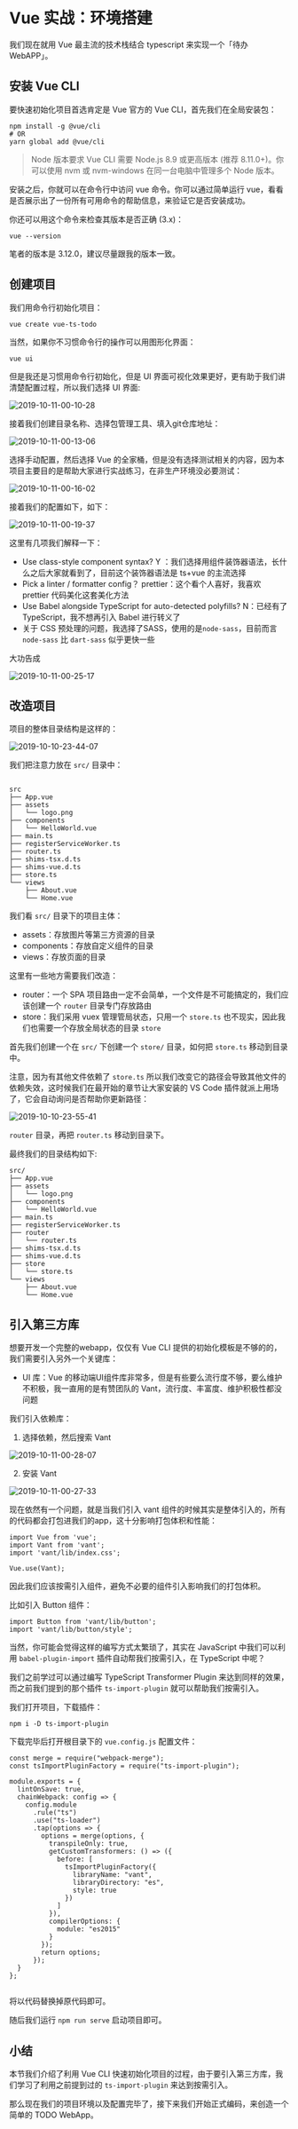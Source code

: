 # Vue 实战：环境搭建

我们现在就用 Vue 最主流的技术栈结合 typescript 来实现一个「待办 WebAPP」。

## 安装 Vue CLI

要快速初始化项目首选肯定是 Vue 官方的 Vue CLI，首先我们在全局安装包：

```
npm install -g @vue/cli
# OR
yarn global add @vue/cli

```

> Node 版本要求 Vue CLI 需要 Node.js 8.9 或更高版本 \(推荐 8.11.0+\)。你可以使用 nvm 或 nvm-windows 在同一台电脑中管理多个 Node 版本。

安装之后，你就可以在命令行中访问 vue 命令。你可以通过简单运行 vue，看看是否展示出了一份所有可用命令的帮助信息，来验证它是否安装成功。

你还可以用这个命令来检查其版本是否正确 \(3.x\)：

```
vue --version

```

笔者的版本是 3.12.0，建议尽量跟我的版本一致。

## 创建项目

我们用命令行初始化项目：

```
vue create vue-ts-todo

```

当然，如果你不习惯命令行的操作可以用图形化界面：

```
vue ui

```

但是我还是习惯用命令行初始化，但是 UI 界面可视化效果更好，更有助于我们讲清楚配置过程，所以我们选择 UI 界面:

![2019-10-11-00-10-28](https://user-gold-cdn.xitu.io/2019/10/13/16dc18656feea14a?w=1239&h=822&f=png&s=67173)

接着我们创建目录名称、选择包管理工具、填入git仓库地址：

![2019-10-11-00-13-06](https://user-gold-cdn.xitu.io/2019/10/13/16dc18656ff499c0?w=561&h=815&f=png&s=59126)

选择手动配置，然后选择 Vue 的全家桶，但是没有选择测试相关的内容，因为本项目主要目的是帮助大家进行实战练习，在非生产环境没必要测试：

![2019-10-11-00-16-02](https://user-gold-cdn.xitu.io/2019/10/13/16dc1865723f3047?w=1342&h=662&f=png&s=103432)

接着我们的配置如下，如下：

![2019-10-11-00-19-37](https://user-gold-cdn.xitu.io/2019/10/13/16dc186573b916d1?w=1320&h=739&f=png&s=116159)

这里有几项我们解释一下：

* Use class-style component syntax\? Y ：我们选择用组件装饰器语法，长什么之后大家就看到了，目前这个装饰器语法是 ts+vue 的主流选择
* Pick a linter / formatter config？ prettier：这个看个人喜好，我喜欢 prettier 代码美化这套美化方法
* Use Babel alongside TypeScript for auto-detected polyfills\? N：已经有了 TypeScript，我不想再引入 Babel 进行转义了
* 关于 CSS 预处理的问题，我选择了SASS，使用的是`node-sass`，目前而言 `node-sass` 比 `dart-sass` 似乎更快一些

大功告成

![2019-10-11-00-25-17](https://user-gold-cdn.xitu.io/2019/10/13/16dc1865743fad90?w=1461&h=708&f=png&s=118563)

## 改造项目

项目的整体目录结构是这样的：

![2019-10-10-23-44-07](https://user-gold-cdn.xitu.io/2019/10/13/16dc186574ab951e?w=240&h=597&f=png&s=46927)

我们把注意力放在 `src/` 目录中：

```

src
├── App.vue
├── assets
│   └── logo.png
├── components
│   └── HelloWorld.vue
├── main.ts
├── registerServiceWorker.ts
├── router.ts
├── shims-tsx.d.ts
├── shims-vue.d.ts
├── store.ts
└── views
    ├── About.vue
    └── Home.vue

```

我们看 `src/` 目录下的项目主体：

* assets：存放图片等第三方资源的目录
* components：存放自定义组件的目录
* views：存放页面的目录

这里有一些地方需要我们改造：

* router：一个 SPA 项目路由一定不会简单，一个文件是不可能搞定的，我们应该创建一个 `router` 目录专门存放路由
* store：我们采用 vuex 管理管局状态，只用一个 `store.ts` 也不现实，因此我们也需要一个存放全局状态的目录 `store`

首先我们创建一个在 `src/` 下创建一个 `store/` 目录，如何把 `store.ts` 移动到目录中。

注意，因为有其他文件依赖了 `store.ts` 所以我们改变它的路径会导致其他文件的依赖失效，这时候我们在最开始的章节让大家安装的 VS Code 插件就派上用场了，它会自动询问是否帮助你更新路径：

![2019-10-10-23-55-41](https://user-gold-cdn.xitu.io/2019/10/13/16dc1865d8186735?w=712&h=149&f=png&s=100295)

`router` 目录，再把 `router.ts` 移动到目录下。

最终我们的目录结构如下:

```
src/
├── App.vue
├── assets
│   └── logo.png
├── components
│   └── HelloWorld.vue
├── main.ts
├── registerServiceWorker.ts
├── router
│   └── router.ts
├── shims-tsx.d.ts
├── shims-vue.d.ts
├── store
│   └── store.ts
└── views
    ├── About.vue
    └── Home.vue

```

## 引入第三方库

想要开发一个完整的webapp，仅仅有 Vue CLI 提供的初始化模板是不够的的，我们需要引入另外一个关键库：

* UI 库：Vue 的移动端UI组件库非常多，但是有些要么流行度不够，要么维护不积极，我一直用的是有赞团队的 Vant，流行度、丰富度、维护积极性都没问题

我们引入依赖库：

1.  选择依赖，然后搜索 Vant

![2019-10-11-00-28-07](https://user-gold-cdn.xitu.io/2019/10/13/16dc1865d98a0e0f?w=1457&h=460&f=png&s=104717)

2.  安装 Vant

![2019-10-11-00-27-33](https://user-gold-cdn.xitu.io/2019/10/13/16dc1865d856b928?w=1152&h=717&f=png&s=133187)

现在依然有一个问题，就是当我们引入 vant 组件的时候其实是整体引入的，所有的代码都会打包进我们的app，这十分影响打包体积和性能：

```
import Vue from 'vue';
import Vant from 'vant';
import 'vant/lib/index.css';

Vue.use(Vant);

```

因此我们应该按需引入组件，避免不必要的组件引入影响我们的打包体积。

比如引入 Button 组件：

```
import Button from 'vant/lib/button';
import 'vant/lib/button/style';

```

当然，你可能会觉得这样的编写方式太繁琐了，其实在 JavaScript 中我们可以利用 `babel-plugin-import` 插件自动帮我们按需引入，在 TypeScript 中呢？

我们之前学过可以通过编写 TypeScript Transformer Plugin 来达到同样的效果，而之前我们提到的那个插件 `ts-import-plugin` 就可以帮助我们按需引入。

我们打开项目，下载插件：

```
npm i -D ts-import-plugin

```

下载完毕后打开根目录下的 `vue.config.js` 配置文件：

```
const merge = require("webpack-merge");
const tsImportPluginFactory = require("ts-import-plugin");

module.exports = {
  lintOnSave: true,
  chainWebpack: config => {
    config.module
      .rule("ts")
      .use("ts-loader")
      .tap(options => {
        options = merge(options, {
          transpileOnly: true,
          getCustomTransformers: () => ({
            before: [
              tsImportPluginFactory({
                libraryName: "vant",
                libraryDirectory: "es",
                style: true
              })
            ]
          }),
          compilerOptions: {
            module: "es2015"
          }
        });
        return options;
      });
  }
};


```

将以代码替换掉原代码即可。

随后我们运行 `npm run serve` 启动项目即可。

## 小结

本节我们介绍了利用 Vue CLI 快速初始化项目的过程，由于要引入第三方库，我们学习了利用之前提到过的 `ts-import-plugin` 来达到按需引入。

那么现在我们的项目环境以及配置完毕了，接下来我们开始正式编码，来创造一个简单的 TODO WebApp。